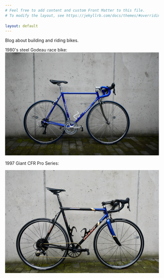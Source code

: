 ```yaml
---
# Feel free to add content and custom Front Matter to this file.
# To modify the layout, see https://jekyllrb.com/docs/themes/#overriding-theme-defaults

layout: default
---
```


Blog about building and riding bikes.

1980's steel Godeau race bike:
[![blue_bike](/docs/assets/bluebike/side_overview.jpg)](https://pablovgd.github.io/bikes/2024/02/29/godeau.html)

1997 Giant CFR Pro Series:

[![CFR](./docs/assets/giantcfr/side_wall.jpg)](https://pablovgd.github.io/bikes/2024/03/04/cfr.html)
